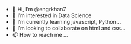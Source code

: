 - 👋 Hi, I’m @engrkhan7
- 👀 I’m interested in Data Science
- 🌱 I’m currently learning javascript, Python...
- 💞️ I’m looking to collaborate on html and css...
- 📫 How to reach me ...

<!---
engrkhan7/engrkhan7 is a ✨ special ✨ repository because its `README.md` (this file) appears on your GitHub profile.
You can click the Preview link to take a look at your changes.
--->
